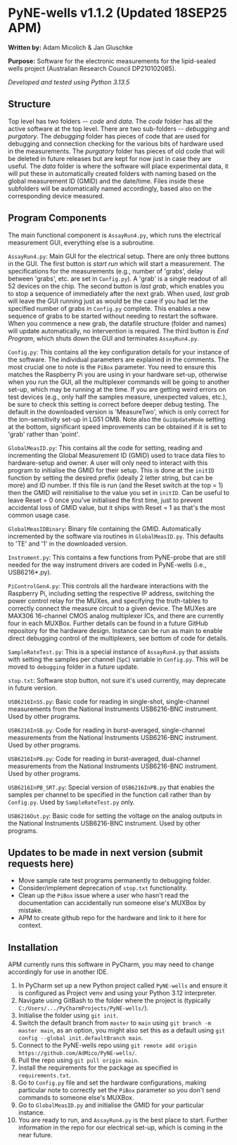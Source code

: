 # PyNE-wells v1.1.2 (Updated 18SEP25 APM)

**Written by:** Adam Micolich & Jan Gluschke

**Purpose:** Software for the electronic measurements for the lipid-sealed wells project (Australian Research Council DP210102085).

*Developed and tested using Python 3.13.5*

## Structure

Top level has two folders -- *code* and *data*. The *code* folder has all the active software at the top level. There are two sub-folders -- *debugging* and *purgatory*. The *debugging* folder has pieces of code that are used for debugging and connection checking for the various bits of hardware used in the measurements. The *purgatory* folder has pieces of old code that will be deleted in future releases but are kept for now just in case they are useful. The *data* folder is where the software will place experimental data, it will put these in automatically created folders with naming based on the global measurement ID (GMID) and the date/time. Files inside these subfolders will be automatically named accordingly, based also on the corresponding device measured.

## Program Components

The main functional component is `AssayRun4.py`, which runs the electrical measurement GUI, everything else is a subroutine.

`AssayRun4.py`: Main GUI for the electrical setup. There are only three buttons in the GUI. The first button is *start run* which will start a measurement. The specifications for the measurements (e.g., number of 'grabs', delay between 'grabs', etc. are set in `Config.py`). A 'grab' is a single readout of all 52 devices on the chip. The second button is *last grab*, which enables you to stop a sequence of immediately after the next grab. When used, *last grab* will leave the GUI running just as would be the case if you had let the specified number of grabs in `Config.py` complete. This enables a new sequence of grabs to be started without needing to restart the software. When you commence a new grab, the datafile structure (folder and names) will update automatically, no intervention is required. The third button is *End Program*, which shuts down the GUI and terminates `AssayRun4.py`.

`Config.py`: This contains all the key configuration details for your instance of the software. The individual parameters are explained in the comments. The most crucial one to note is the `PiBox` parameter. You need to ensure this matches the Raspberry Pi you are using in your hardware set-up, otherwise when you run the GUI, all the multiplexer commands will be going to another set-up, which may be running at the time. If you are getting weird errors on test devices (e.g., only half the samples measure, unexpected values, etc.), be sure to check this setting is correct before deeper debug testing. The default in the downloaded version is 'MeasureTwo', which is only correct for the ion-sensitivity set-up in LG51 OMB. Note also the `GuiUpdateMode` setting at the bottom, significant speed improvements can be obtained if it is set to 'grab' rather than 'point'.

`GlobalMeasID.py`: This contains all the code for setting, reading and incrementing the Global Measurement ID (GMID) used to trace data files to hardware-setup and owner. A user will only need to interact with this program to initialise the GMID for their setup. This is done at the `initID` function by setting the desired prefix (ideally 2 letter string, but can be more) and ID number. If this file is run (and the Reset switch at the top = 1) then the GMID will reinitialise to the value you set in `initID`. Can be useful to leave Reset = 0 once you've initialised the first time, just to prevent accidental loss of GMID value, but it ships with Reset = 1 as that's the most common usage case.

`GlobalMeasIDBinary`: Binary file containing the GMID. Automatically incremented by the software via routines in `GlobalMeasID.py`. This defaults to 'TE' and '1' in the downloaded version.

`Instrument.py`: This contains a few functions from PyNE-probe that are still needed for the way instrument drivers are coded in PyNE-wells (i.e., USB6216*.py).

`PiControlGen4.py`: This controls all the hardware interactions with the Raspberry Pi, including setting the respective IP address, switching the power control relay for the MUXes, and specifying the truth-tables to correctly connect the measure circuit to a given device. The MUXes are MAX306 16-channel CMOS analog multiplexer ICs, and there are currently four in each MUXBox. Further details can be found in a future GitHub repository for the hardware design. Instance can be run as main to enable direct debugging control of the multiplexers, see bottom of code for details.

`SampleRateTest.py`: This is a special instance of `AssayRun4.py` that assists with setting the samples per channel (`SpC`) variable in `Config.py`. This will be moved to `debugging` folder in a future update.

`stop.txt`: Software stop button, not sure it's used currently, may deprecate in future version.

`USB6216InSS.py`: Basic code for reading in single-shot, single-channel measurements from the National Instruments USB6216-BNC instrument. Used by other programs.

`USB6216InSB.py`: Code for reading in burst-averaged, single-channel measurements from the National Instruments USB6216-BNC instrument. Used by other programs.

`USB6216InPB.py`: Code for reading in burst-averaged, dual-channel measurements from the National Instruments USB6216-BNC instrument. Used by other programs.

`USB6216InPB_SRT.py`: Special version of `USB6216InPB.py` that enables the samples per channel to be specified in the function call rather than by `Config.py`. Used by `SampleRateTest.py` only.

`USB6216Out.py`: Basic code for setting the voltage on the analog outputs in the National Instruments USB6216-BNC instrument. Used by other programs.

## Updates to be made in next version (submit requests here)

- Move sample rate test programs permanently to debugging folder.
- Consider/implement deprecation of `stop.txt` functionality.
- Clean up the `PiBox` issue where a user who hasn't read the documentation can accidentally run someone else's MUXBox by mistake.
- APM to create github repo for the hardware and link to it here for context.

## Installation

APM currently runs this software in PyCharm, you may need to change accordingly for use in another IDE.

1. In PyCharm set up a new Python project called `PyNE-wells` and ensure it is configured as Project venv and using your Python 3.12 interpreter.
2. Navigate using GitBash to the folder where the project is (typically `C:/Users/.../PyCharmProjects/PyNE-wells/`).
3. Initialise the folder using `git init`.
4. Switch the default branch from `master` to `main` using `git branch -m master main`, as an option, you might also set this as a default using `git config --global init.defaultBranch main`.
5. Connect to the PyNE-wells repo using `git remote add origin https://github.com/AdMico/PyNE-wells/`.
6. Pull the repo using `git pull origin main`.
7. Install the requirements for the package as specified in `requirements.txt`.
8. Go to `Config.py` file and set the hardware configurations, making particular note to correctly set the `PiBox` parameter so you don't send commands to someone else's MUXBox.
9. Go to `GlobalMeasID.py` and initialise the GMID for your particular instance.
10. You are ready to run, and `AssayRun4.py` is the best place to start. Further information in the repo for our electrical set-up, which is coming in the near future.